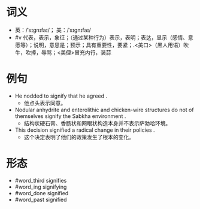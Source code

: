 # 词义
- 英：/ˈsɪɡnɪfaɪ/； 美：/ˈsɪɡnɪfaɪ/
- #v 代表，表示，象征；（通过某种行为）表示，表明；表达，显示（感情、意愿等）；说明，意思是；预示；具有重要性，要紧；.<美口>（黑人用语）吹牛，吹捧，辱骂；<美俚>冒充内行，装蒜
# 例句
- He nodded to signify that he agreed .
	- 他点头表示同意。
- Nodular anhydrite and enterolithic and chicken-wire structures do not of themselves signify the Sabkha environment .
	- 结构状硬石膏、香肠状和网眼状构造本身并不表示萨勃哈环境。
- This decision signified a radical change in their policies .
	- 这个决定表明了他们的政策发生了根本的变化。
# 形态
- #word_third signifies
- #word_ing signifying
- #word_done signified
- #word_past signified
